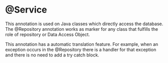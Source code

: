 # @Service

This annotation is used on Java classes which directly access the database. The @Repository annotation works as marker for any class that fulfills the role of repository or Data Access Object.

This annotation has a automatic translation feature. For example, when an exception occurs in the @Repository there is a handler for that exception and there is no need to add a try catch block.